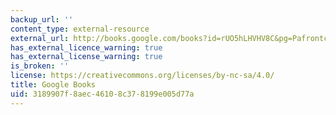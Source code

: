 ```yaml
---
backup_url: ''
content_type: external-resource
external_url: http://books.google.com/books?id=rUO5hLHVHV8C&pg=Pafrontcover
has_external_licence_warning: true
has_external_license_warning: true
is_broken: ''
license: https://creativecommons.org/licenses/by-nc-sa/4.0/
title: Google Books
uid: 3189907f-8aec-4610-8c37-8199e005d77a
---
```


